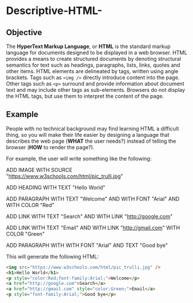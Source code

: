 # Descriptive-HTML-

## Objective
The **HyperText Markup Language**, or **HTML** is the standard markup language for documents designed to be displayed in a web browser. HTML provides a means to create structured documents by denoting structural semantics for text such as headings, paragraphs, lists, links, quotes and other items. HTML elements are delineated by tags, written using angle brackets. Tags such as `<img />` directly introduce content into the page. Other tags such as `<p>` surround and provide information about document text and may include other tags as sub-elements. Browsers do not display the HTML tags, but use them to interpret the content of the page.


## Example
People with no technical background may find learning HTML a difficult thing, so you will make their life easier by designing a language that describes the web page (**WHAT** the user needs?) instead of telling the browser (**HOW** to render the page?).

For example, the user will write something like the following:


ADD IMAGE WITH SOURCE "https://www.w3schools.com/html/pic_trulli.jpg"

ADD HEADING WITH TEXT "Hello World"

ADD PARAGRAPH WITH TEXT "Welcome" AND WITH FONT "Arial" AND WITH COLOR "Red"

ADD LINK WITH TEXT "Search" AND WITH LINK "http://google.com"

ADD LINK WITH TEXT "Email" AND WITH LINK "http://gmail.com" WITH COLOR "Green"

ADD PARAGRAPH WITH WITH FONT "Arial" AND TEXT "Good bye"


This will generate the following HTML:

```html
<img src="https://www.w3schools.com/html/pic_trulli.jpg" />
<h1>Hello World</h1>
<p style="color:Red;font-family:Arial;">Welcome</p>
<a href="http://google.com">Search</a>
<a href="http://gmail.com" style="color:Green;">Email</a>
<p style="font-family:Arial;">Good bye</p>
